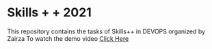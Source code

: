 # Skills + + 2021
This repository contains the tasks of Skills++ in DEVOPS organized by Zairza
To watch the demo video [Click Here](https://drive.google.com/file/d/15Pk-8EWHL9N48-czULWZkxi-j22WMUSF/view?usp=sharing)
